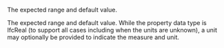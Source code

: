 The expected range and default value.


<!-- comment -->


The expected range and default value. While the property data type is IfcReal (to support all cases including when the units are unknown), a unit may optionally be provided to indicate the measure and unit.


